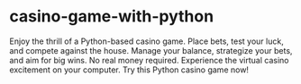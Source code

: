 # casino-game-with-python
Enjoy the thrill of a Python-based casino game. Place bets, test your luck, and compete against the house. Manage your balance, strategize your bets, and aim for big wins. No real money required. Experience the virtual casino excitement on your computer. Try this Python casino game now!
